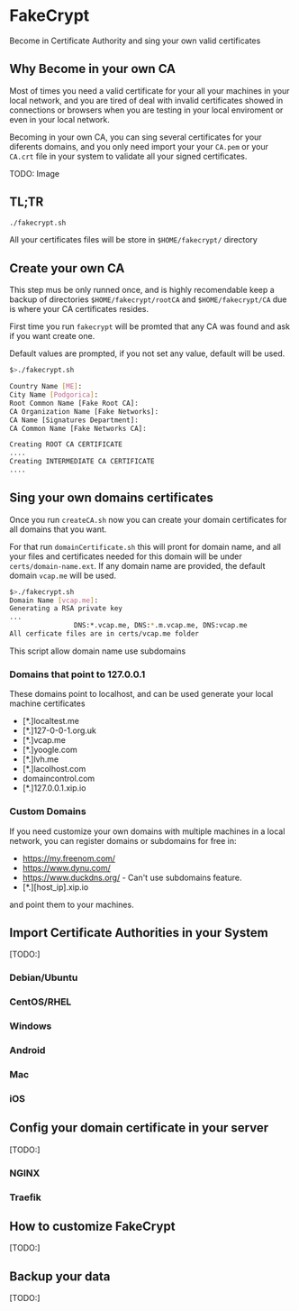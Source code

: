 # FakeCrypt
Become in Certificate Authority and sing your own valid certificates

## Why Become in your own CA

Most of times you need a valid certificate for your all your machines in your local network, and you are tired of deal with invalid certificates showed in connections or browsers when you are testing in your local enviroment or even in your local network.

Becoming in your own CA, you can sing several certificates for your diferents domains, and you only need import your your `CA.pem` or your `CA.crt` file in your system to validate all your signed certificates.

TODO: Image


## TL;TR

```sh
./fakecrypt.sh
```

All your certificates files will be store in `$HOME/fakecrypt/` directory

## Create your own CA

This step mus be only runned once, and is highly recomendable keep a backup of directories `$HOME/fakecrypt/rootCA` and `$HOME/fakecrypt/CA` due is where your CA certificates resides.

First time you run `fakecrypt` will be promted that any CA was found and ask if you want create one.

Default values are prompted, if you not set any value, default will be used.

```sh
$>./fakecrypt.sh

Country Name [ME]:
City Name [Podgorica]:
Root Common Name [Fake Root CA]:
CA Organization Name [Fake Networks]:
CA Name [Signatures Department]:
CA Common Name [Fake Networks CA]:

Creating ROOT CA CERTIFICATE
....
Creating INTERMEDIATE CA CERTIFICATE
....

```

## Sing your own domains certificates

Once you run `createCA.sh` now you can create your domain certificates for all domains that you want.

For that run `domainCertificate.sh` this will pront for domain name, and all your files and certificates needed for this domain will be under `certs/domain-name.ext`. If any domain name are provided, the default domain `vcap.me` will be used.

```sh
$>./fakecrypt.sh
Domain Name [vcap.me]:
Generating a RSA private key
...
                DNS:*.vcap.me, DNS:*.m.vcap.me, DNS:vcap.me
All cerficate files are in certs/vcap.me folder
```

This script allow domain name use subdomains


### Domains that point to 127.0.0.1

These domains point to localhost, and can be used generate your local machine certificates

* [*.]localtest.me
* [*.]127-0-0-1.org.uk
* [*.]vcap.me
* [*.]yoogle.com
* [*.]lvh.me
* [*.]lacolhost.com
* domaincontrol.com
* [*.]127.0.0.1.xip.io

### Custom Domains

If you need customize your own domains with multiple machines in a local network, you can register domains or subdomains for free in:

* <https://my.freenom.com/>
* <https://www.dynu.com/>
* <https://www.duckdns.org/> - Can't use subdomains feature.
* [*.][host_ip].xip.io

and point them to your machines.

## Import Certificate Authorities in your System
[TODO:]
### Debian/Ubuntu

### CentOS/RHEL

### Windows

### Android

### Mac

### iOS

## Config your domain certificate in your server
[TODO:]
### NGINX

### Traefik


## How to customize FakeCrypt

[TODO:]

## Backup your data

[TODO:]